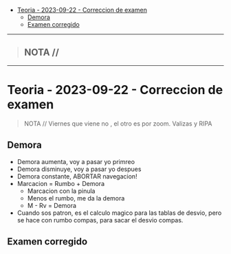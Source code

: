 - [Teoria - 2023-09-22 - Correccion de examen](#teoria---2023-09-22---correccion-de-examen)
  - [Demora](#demora)
  - [Examen corregido](#examen-corregido)


-----------------
> NOTA //  
> - 
--------------------
# Teoria - 2023-09-22 - Correccion de examen

> NOTA //
> Viernes que viene no , el otro es por zoom.
  > Valizas y RIPA


## Demora

- Demora aumenta, voy a pasar yo primreo
- Demora disminuye, voy a pasar yo despues
- Demora constante, ABORTAR navegacion!
- Marcacion = Rumbo + Demora
  - Marcacion con la pinula
  - Menos el rumbo, me da la demora
  - M - Rv = Demora
- Cuando sos patron, es el calculo magico para las tablas de desvio, pero se hace con rumbo compas, para sacar el desvio compas.

## Examen corregido
